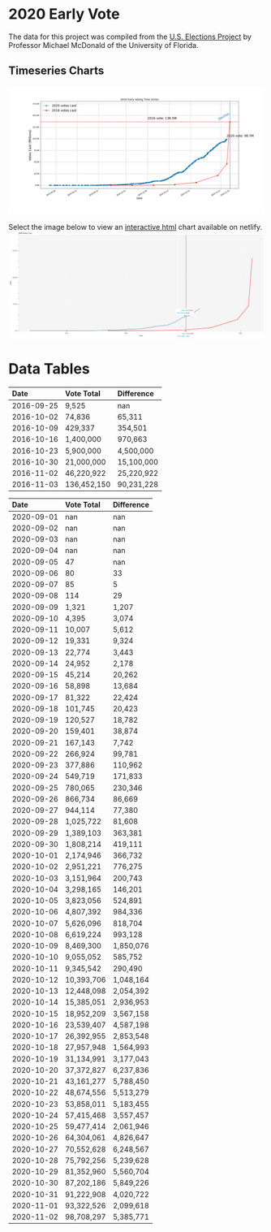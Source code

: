 # 2020 Early Vote
The data for this project was compiled from the [U.S. Elections Project](https://electproject.github.io/Early-Vote-2020G/index.html) by Professor Michael McDonald of the University of Florida.

## Timeseries Charts
![Image](./2020_vs_2016_votes.png)

Select the image below to view an [interactive html](https://trusting-hugle-9a5eb0.netlify.app/) chart available on netlify.
[![image](./interactive_screenshot.png)](https://trusting-hugle-9a5eb0.netlify.app/)

# Data Tables
<!--start table_2016-->
| Date       | Vote Total   | Difference   |
|:-----------|:-------------|:-------------|
| 2016-09-25 | 9,525        | nan          |
| 2016-10-02 | 74,836       | 65,311       |
| 2016-10-09 | 429,337      | 354,501      |
| 2016-10-16 | 1,400,000    | 970,663      |
| 2016-10-23 | 5,900,000    | 4,500,000    |
| 2016-10-30 | 21,000,000   | 15,100,000   |
| 2016-11-02 | 46,220,922   | 25,220,922   |
| 2016-11-03 | 136,452,150  | 90,231,228   |
<!--end table_2016-->

<!--start table_2020-->
| Date       | Vote Total   | Difference   |
|:-----------|:-------------|:-------------|
| 2020-09-01 | nan          | nan          |
| 2020-09-02 | nan          | nan          |
| 2020-09-03 | nan          | nan          |
| 2020-09-04 | nan          | nan          |
| 2020-09-05 | 47           | nan          |
| 2020-09-06 | 80           | 33           |
| 2020-09-07 | 85           | 5            |
| 2020-09-08 | 114          | 29           |
| 2020-09-09 | 1,321        | 1,207        |
| 2020-09-10 | 4,395        | 3,074        |
| 2020-09-11 | 10,007       | 5,612        |
| 2020-09-12 | 19,331       | 9,324        |
| 2020-09-13 | 22,774       | 3,443        |
| 2020-09-14 | 24,952       | 2,178        |
| 2020-09-15 | 45,214       | 20,262       |
| 2020-09-16 | 58,898       | 13,684       |
| 2020-09-17 | 81,322       | 22,424       |
| 2020-09-18 | 101,745      | 20,423       |
| 2020-09-19 | 120,527      | 18,782       |
| 2020-09-20 | 159,401      | 38,874       |
| 2020-09-21 | 167,143      | 7,742        |
| 2020-09-22 | 266,924      | 99,781       |
| 2020-09-23 | 377,886      | 110,962      |
| 2020-09-24 | 549,719      | 171,833      |
| 2020-09-25 | 780,065      | 230,346      |
| 2020-09-26 | 866,734      | 86,669       |
| 2020-09-27 | 944,114      | 77,380       |
| 2020-09-28 | 1,025,722    | 81,608       |
| 2020-09-29 | 1,389,103    | 363,381      |
| 2020-09-30 | 1,808,214    | 419,111      |
| 2020-10-01 | 2,174,946    | 366,732      |
| 2020-10-02 | 2,951,221    | 776,275      |
| 2020-10-03 | 3,151,964    | 200,743      |
| 2020-10-04 | 3,298,165    | 146,201      |
| 2020-10-05 | 3,823,056    | 524,891      |
| 2020-10-06 | 4,807,392    | 984,336      |
| 2020-10-07 | 5,626,096    | 818,704      |
| 2020-10-08 | 6,619,224    | 993,128      |
| 2020-10-09 | 8,469,300    | 1,850,076    |
| 2020-10-10 | 9,055,052    | 585,752      |
| 2020-10-11 | 9,345,542    | 290,490      |
| 2020-10-12 | 10,393,706   | 1,048,164    |
| 2020-10-13 | 12,448,098   | 2,054,392    |
| 2020-10-14 | 15,385,051   | 2,936,953    |
| 2020-10-15 | 18,952,209   | 3,567,158    |
| 2020-10-16 | 23,539,407   | 4,587,198    |
| 2020-10-17 | 26,392,955   | 2,853,548    |
| 2020-10-18 | 27,957,948   | 1,564,993    |
| 2020-10-19 | 31,134,991   | 3,177,043    |
| 2020-10-20 | 37,372,827   | 6,237,836    |
| 2020-10-21 | 43,161,277   | 5,788,450    |
| 2020-10-22 | 48,674,556   | 5,513,279    |
| 2020-10-23 | 53,858,011   | 5,183,455    |
| 2020-10-24 | 57,415,468   | 3,557,457    |
| 2020-10-25 | 59,477,414   | 2,061,946    |
| 2020-10-26 | 64,304,061   | 4,826,647    |
| 2020-10-27 | 70,552,628   | 6,248,567    |
| 2020-10-28 | 75,792,256   | 5,239,628    |
| 2020-10-29 | 81,352,960   | 5,560,704    |
| 2020-10-30 | 87,202,186   | 5,849,226    |
| 2020-10-31 | 91,222,908   | 4,020,722    |
| 2020-11-01 | 93,322,526   | 2,099,618    |
| 2020-11-02 | 98,708,297   | 5,385,771    |
<!--end table_2020-->